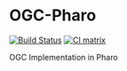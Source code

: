 # OGC-Pharo

[![Build Status](https://travis-ci.org/pharo-GIS/OGC-Pharo.svg?branch=master)](https://travis-ci.org/pharo-GIS/OGC-Pharo)
[![CI matrix](https://github.com/pharo-GIS/OGC-Pharo/actions/workflows/test.yml/badge.svg)](https://github.com/pharo-GIS/OGC-Pharo/actions/workflows/test.yml)


OGC Implementation in Pharo 